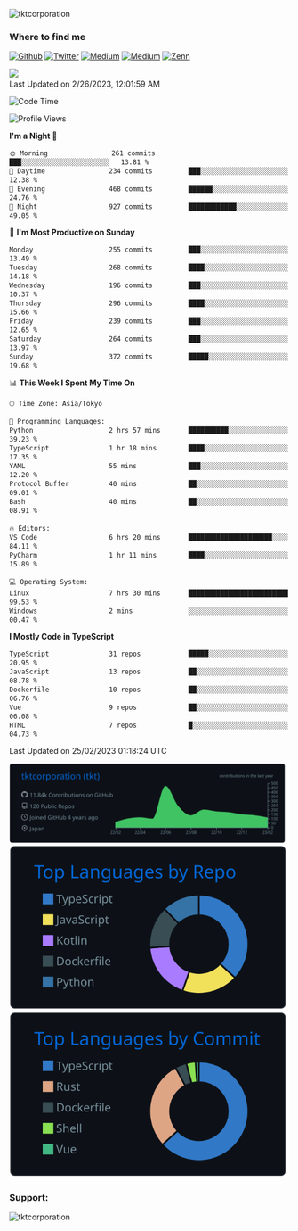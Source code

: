 <p align="left"> <img src="https://komarev.com/ghpvc/?username=tktcorporation&label=Profile%20views&color=0e75b6&style=flat" alt="tktcorporation" /> </p>

<h3>Where to find me</h3>
<p>
<a href="https://github.com/tktcorporation" target="_blank"><img alt="Github" src="https://img.shields.io/badge/GitHub-%2312100E.svg?&style=for-the-badge&logo=Github&logoColor=white" /></a>
<a href="https://twitter.com/tktcorporation" target="_blank"><img alt="Twitter" src="https://img.shields.io/badge/twitter-%231DA1F2.svg?&style=for-the-badge&logo=twitter&logoColor=white" /></a>
<a href="https://www.linkedin.com/in/tktcorporation" target="_blank"><img alt="Medium" src="https://img.shields.io/badge/linkdin-0a66c2.svg?&style=for-the-badge&logo=linkedin&logoColor=white" /></a>
<a href="https://qiita.com/tktcorporation" target="_blank"><img alt="Medium" src="https://img.shields.io/badge/qiita-55C500.svg?&style=for-the-badge&logo=qiita&logoColor=white" /></a>
<a href="https://zenn.dev/tktcorporation" target="_blank"><img alt="Zenn" src="https://img.shields.io/badge/Zenn-3EA8FF.svg?&style=for-the-badge&logo=Zenn&logoColor=white" /></a>
</p>

<!--START_SECTION:lapras-card-->
<a href="https://lapras.com/public/tktcorporation" target="_blank" rel="noopener noreferrer"><img src="https://lapras-card-generator.vercel.app/api/svg?e=3.89&b=3.48&i=3.59&b1=%23232323&b2=%236d6d6d&i1=%23212121&i2=%23818181&l=en" width="300" ></a>  
Last Updated on 2/26/2023, 12:01:59 AM
<!--END_SECTION:lapras-card-->
  
<!--START_SECTION:waka-->
![Code Time](http://img.shields.io/badge/Code%20Time-886%20hrs%2019%20mins-blue)

![Profile Views](http://img.shields.io/badge/Profile%20Views-0-blue)

**I'm a Night 🦉** 

```text
🌞 Morning                261 commits         ███░░░░░░░░░░░░░░░░░░░░░░   13.81 % 
🌆 Daytime                234 commits         ███░░░░░░░░░░░░░░░░░░░░░░   12.38 % 
🌃 Evening                468 commits         ██████░░░░░░░░░░░░░░░░░░░   24.76 % 
🌙 Night                  927 commits         ████████████░░░░░░░░░░░░░   49.05 % 
```
📅 **I'm Most Productive on Sunday** 

```text
Monday                   255 commits         ███░░░░░░░░░░░░░░░░░░░░░░   13.49 % 
Tuesday                  268 commits         ████░░░░░░░░░░░░░░░░░░░░░   14.18 % 
Wednesday                196 commits         ███░░░░░░░░░░░░░░░░░░░░░░   10.37 % 
Thursday                 296 commits         ████░░░░░░░░░░░░░░░░░░░░░   15.66 % 
Friday                   239 commits         ███░░░░░░░░░░░░░░░░░░░░░░   12.65 % 
Saturday                 264 commits         ███░░░░░░░░░░░░░░░░░░░░░░   13.97 % 
Sunday                   372 commits         █████░░░░░░░░░░░░░░░░░░░░   19.68 % 
```


📊 **This Week I Spent My Time On** 

```text
🕑︎ Time Zone: Asia/Tokyo

💬 Programming Languages: 
Python                   2 hrs 57 mins       ██████████░░░░░░░░░░░░░░░   39.23 % 
TypeScript               1 hr 18 mins        ████░░░░░░░░░░░░░░░░░░░░░   17.35 % 
YAML                     55 mins             ███░░░░░░░░░░░░░░░░░░░░░░   12.20 % 
Protocol Buffer          40 mins             ██░░░░░░░░░░░░░░░░░░░░░░░   09.01 % 
Bash                     40 mins             ██░░░░░░░░░░░░░░░░░░░░░░░   08.91 % 

🔥 Editors: 
VS Code                  6 hrs 20 mins       █████████████████████░░░░   84.11 % 
PyCharm                  1 hr 11 mins        ████░░░░░░░░░░░░░░░░░░░░░   15.89 % 

💻 Operating System: 
Linux                    7 hrs 30 mins       █████████████████████████   99.53 % 
Windows                  2 mins              ░░░░░░░░░░░░░░░░░░░░░░░░░   00.47 % 
```

**I Mostly Code in TypeScript** 

```text
TypeScript               31 repos            █████░░░░░░░░░░░░░░░░░░░░   20.95 % 
JavaScript               13 repos            ██░░░░░░░░░░░░░░░░░░░░░░░   08.78 % 
Dockerfile               10 repos            ██░░░░░░░░░░░░░░░░░░░░░░░   06.76 % 
Vue                      9 repos             ██░░░░░░░░░░░░░░░░░░░░░░░   06.08 % 
HTML                     7 repos             █░░░░░░░░░░░░░░░░░░░░░░░░   04.73 % 
```




 Last Updated on 25/02/2023 01:18:24 UTC
<!--END_SECTION:waka-->

[![](https://raw.githubusercontent.com/tktcorporation/tktcorporation/master/profile-summary-card-output/github_dark/0-profile-details.svg)](https://github.com/vn7n24fzkq/github-profile-summary-cards)
[![](https://raw.githubusercontent.com/tktcorporation/tktcorporation/master/profile-summary-card-output/github_dark/1-repos-per-language.svg)](https://github.com/vn7n24fzkq/github-profile-summary-cards) [![](https://raw.githubusercontent.com/tktcorporation/tktcorporation/master/profile-summary-card-output/github_dark/2-most-commit-language.svg)](https://github.com/vn7n24fzkq/github-profile-summary-cards)

<h3 align="left">Support:</h3>
<p><a href="https://www.buymeacoffee.com/tktcorporation"> <img align="left" src="https://cdn.buymeacoffee.com/buttons/v2/default-yellow.png" height="50" width="210" alt="tktcorporation" /></a></p><br><br>
